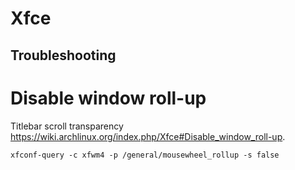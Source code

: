 # Xfce

## Troubleshooting

# Disable window roll-up

Titlebar scroll transparency
<https://wiki.archlinux.org/index.php/Xfce#Disable_window_roll-up>.

    xfconf-query -c xfwm4 -p /general/mousewheel_rollup -s false
